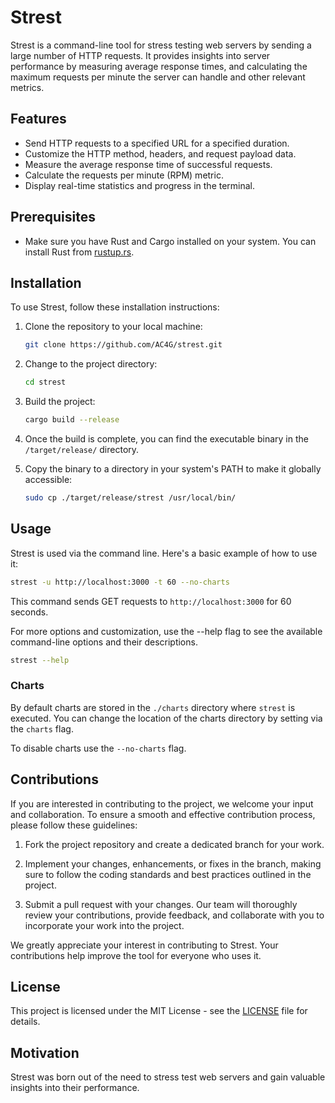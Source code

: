 # Strest

Strest is a command-line tool for stress testing web servers by sending a large number of HTTP requests. It provides insights into server performance by measuring average response times, and calculating the maximum requests per minute the server can handle and other relevant metrics.

## Features

- Send HTTP requests to a specified URL for a specified duration.
- Customize the HTTP method, headers, and request payload data.
- Measure the average response time of successful requests.
- Calculate the requests per minute (RPM) metric.
- Display real-time statistics and progress in the terminal.

## Prerequisites

- Make sure you have Rust and Cargo installed on your system. You can install Rust from [rustup.rs](https://rustup.rs/).

## Installation

To use Strest, follow these installation instructions:

1. Clone the repository to your local machine:

    ```bash
    git clone https://github.com/AC4G/strest.git
    ```

2. Change to the project directory:

    ```bash
    cd strest
    ```

3. Build the project:

    ```bash
    cargo build --release
    ```

4. Once the build is complete, you can find the executable binary in the `/target/release/` directory.

5. Copy the binary to a directory in your system's PATH to make it globally accessible:

    ```bash
    sudo cp ./target/release/strest /usr/local/bin/
    ```

## Usage

Strest is used via the command line. Here's a basic example of how to use it:

```bash
strest -u http://localhost:3000 -t 60 --no-charts
```

This command sends GET requests to `http://localhost:3000` for 60 seconds.

For more options and customization, use the --help flag to see the available command-line options and their descriptions.

```bash
strest --help
```

### Charts

By default charts are stored in the `./charts` directory where `strest` is executed. You can change the location of the charts directory by setting via the `charts` flag.

To disable charts use the `--no-charts` flag.

## Contributions

If you are interested in contributing to the project, we welcome your input and collaboration. To ensure a smooth and effective contribution process, please follow these guidelines:

1. Fork the project repository and create a dedicated branch for your work.

2. Implement your changes, enhancements, or fixes in the branch, making sure to follow the coding standards and best practices outlined in the project.

3. Submit a pull request with your changes. Our team will thoroughly review your contributions, provide feedback, and collaborate with you to incorporate your work into the project.

We greatly appreciate your interest in contributing to Strest. Your contributions help improve the tool for everyone who uses it.

## License

This project is licensed under the MIT License - see the [LICENSE](LICENSE) file for details.

## Motivation 

Strest was born out of the need to stress test web servers and gain valuable insights into their performance.
